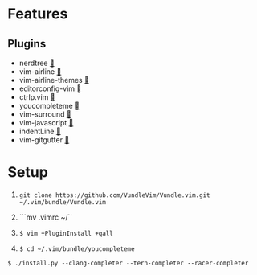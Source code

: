 # Features

## Plugins
- nerdtree [:link:](https://github.com/scrooloose/nerdtree)
- vim-airline [:link:](vim-airline/vim-airline)
- vim-airline-themes [:link:](vim-airline/vim-airline-themes)
- editorconfig-vim [:link:](editorconfig/editorconfig-vim)
- ctrlp.vim [:link:](kien/ctrlp.vim)
- youcompleteme [:link:](valloric/youcompleteme)
- vim-surround [:link:](tpope/vim-surround)
- vim-javascript [:link:](pangloss/vim-javascript)
- indentLine [:link:](Yggdroot/indentLine)
- vim-gitgutter [:link:](airblade/vim-gitgutter)

# Setup
1. ```git clone https://github.com/VundleVim/Vundle.vim.git ~/.vim/bundle/Vundle.vim```

2. ```mv .vimrc ~/``
3. ```$ vim +PluginInstall +qall```

4. ```$ cd ~/.vim/bundle/youcompleteme```

  ```$ ./install.py --clang-completer --tern-completer --racer-completer```
